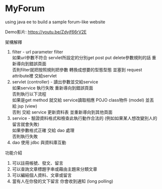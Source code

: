 # MyForum
using java ee to build a sample forum-like website

Demo影片: https://youtu.be/Zdyjf66rV2E

架構解釋

  1. filter - url parameter filter<br />
     如果url參數不符合 servlet所設定的分別get post put delete參數規則的話 重新導向到錯誤頁面<br />
     否則filter就把按照規則把參數 轉換成想要的型態型態 並塞到 request attribute裡 交給servlet<br />
  2. servlet (controller) - 讀出參數並交給service<br />
     如果service 執行失敗 重新導向到錯誤頁面<br />
     否則執行以下流程<br />
         如果是get method 就交給 service讀取相應 POJO class物件 (model) 並丟給 jsp (view)<br />
         否則 交給 service 更新資料表 並重新導向到其他頁面<br />
  3. service - 驗證資料格式和檢查此執行動作合法的 (例如如果某人想改變別人的留言就會失敗)<br />
     如果參數格式正確 交給 dao 處理<br />
     否則執行失敗<br />
  4. dao 使用 jdbc 與資料庫互動<br />

功能介紹

  1. 可以註冊帳號、發文、留言
  2. 可以查詢文章標題字串或藉由主題來分類文章
  3. 可以編結個人資料、文章或留言
  4. 當有人在你發的文下留言 你會收到通知 (long polling)
